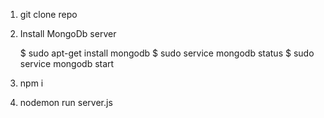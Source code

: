 1. git clone repo

2. Install MongoDb server

    $ sudo apt-get install mongodb
    $ sudo service mongodb status
    $ sudo service mongodb start

3. npm i

4. nodemon run server.js